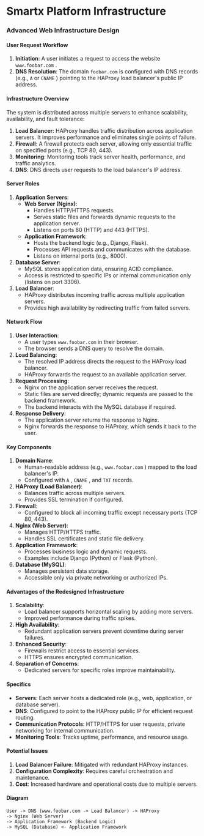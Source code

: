 # Smartx Platform Infrastructure

### Advanced Web Infrastructure Design
#### User Request Workflow
1. **Initiation**: A user initiates a request to access the website `www.foobar.com` .
2. **DNS Resolution**: The domain `foobar.com`  is configured with DNS records (e.g., `A`  or `CNAME` ) pointing to the HAProxy load balancer's public IP address.
#### Infrastructure Overview
The system is distributed across multiple servers to enhance scalability, availability, and fault tolerance:

1. **Load Balancer**: HAProxy handles traffic distribution across application servers. It improves performance and eliminates single points of failure.
2. **Firewall**: A firewall protects each server, allowing only essential traffic on specified ports (e.g., TCP 80, 443).
3. **Monitoring**: Monitoring tools track server health, performance, and traffic analytics.
4. **DNS**: DNS directs user requests to the load balancer's IP address.
#### Server Roles
1. **Application Servers**:
    - **Web Server (Nginx)**:
        - Handles HTTP/HTTPS requests.
        - Serves static files and forwards dynamic requests to the application server.
        - Listens on ports 80 (HTTP) and 443 (HTTPS).
    - **Application Framework**:
        - Hosts the backend logic (e.g., Django, Flask).
        - Processes API requests and communicates with the database.
        - Listens on internal ports (e.g., 8000).
2. **Database Server**:
    - MySQL stores application data, ensuring ACID compliance.
    - Access is restricted to specific IPs or internal communication only (listens on port 3306).
3. **Load Balancer**:
    - HAProxy distributes incoming traffic across multiple application servers.
    - Provides high availability by redirecting traffic from failed servers.
#### Network Flow
1. **User Interaction**:
    - A user types `www.foobar.com`  in their browser.
    - The browser sends a DNS query to resolve the domain.
2. **Load Balancing**:
    - The resolved IP address directs the request to the HAProxy load balancer.
    - HAProxy forwards the request to an available application server.
3. **Request Processing**:
    - Nginx on the application server receives the request.
    - Static files are served directly; dynamic requests are passed to the backend framework.
    - The backend interacts with the MySQL database if required.
4. **Response Delivery**:
    - The application server returns the response to Nginx.
    - Nginx forwards the response to HAProxy, which sends it back to the user.
#### Key Components
1. **Domain Name**:
    - Human-readable address (e.g., `www.foobar.com` ) mapped to the load balancer's IP.
    - Configured with `A` , `CNAME` , and `TXT`  records.
2. **HAProxy (Load Balancer)**:
    - Balances traffic across multiple servers.
    - Provides SSL termination if configured.
3. **Firewall**:
    - Configured to block all incoming traffic except necessary ports (TCP 80, 443).
4. **Nginx (Web Server)**:
    - Manages HTTP/HTTPS traffic.
    - Handles SSL certificates and static file delivery.
5. **Application Framework**:
    - Processes business logic and dynamic requests.
    - Examples include Django (Python) or Flask (Python).
6. **Database (MySQL)**:
    - Manages persistent data storage.
    - Accessible only via private networking or authorized IPs.
#### Advantages of the Redesigned Infrastructure
1. **Scalability**:
    - Load balancer supports horizontal scaling by adding more servers.
    - Improved performance during traffic spikes.
2. **High Availability**:
    - Redundant application servers prevent downtime during server failures.
3. **Enhanced Security**:
    - Firewalls restrict access to essential services.
    - HTTPS ensures encrypted communication.
4. **Separation of Concerns**:
    - Dedicated servers for specific roles improve maintainability.
#### Specifics
- **Servers**: Each server hosts a dedicated role (e.g., web, application, or database server).
- **DNS**: Configured to point to the HAProxy public IP for efficient request routing.
- **Communication Protocols**: HTTP/HTTPS for user requests, private networking for internal communication.
- **Monitoring Tools**: Tracks uptime, performance, and resource usage.
#### Potential Issues
1. **Load Balancer Failure**: Mitigated with redundant HAProxy instances.
2. **Configuration Complexity**: Requires careful orchestration and maintenance.
3. **Cost**: Increased hardware and operational costs due to multiple servers.
#### Diagram
```
User -> DNS (www.foobar.com -> Load Balancer) -> HAProxy
-> Nginx (Web Server)
-> Application Framework (Backend Logic)
-> MySQL (Database) <- Application Framework
```


